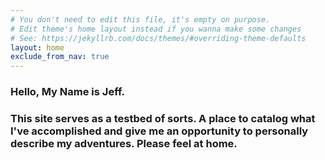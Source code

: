 ```yaml
---
# You don't need to edit this file, it's empty on purpose.
# Edit theme's home layout instead if you wanna make some changes
# See: https://jekyllrb.com/docs/themes/#overriding-theme-defaults
layout: home
exclude_from_nav: true
---
```


### Hello, My Name is Jeff.


### This site serves as a testbed of sorts. A place to catalog what I've accomplished and give me an opportunity to personally describe my adventures. Please feel at home.


